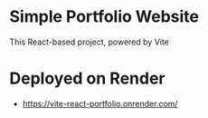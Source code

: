 # Simple Portfolio Website

This React-based project, powered by Vite

# Deployed on Render
- https://vite-react-portfolio.onrender.com/

